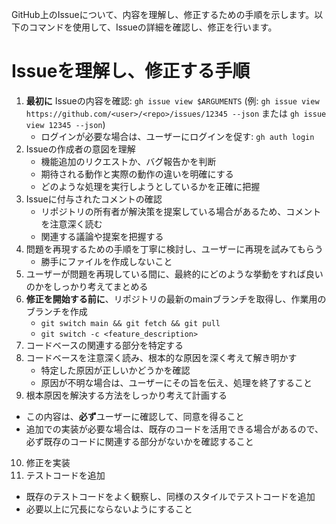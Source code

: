 GitHub上のIssueについて、内容を理解し、修正するための手順を示します。以下のコマンドを使用して、Issueの詳細を確認し、修正を行います。

# Issueを理解し、修正する手順
1. **最初に** Issueの内容を確認: `gh issue view $ARGUMENTS` (例: `gh issue view https://github.com/<user>/<repo>/issues/12345 --json` または `gh issue view 12345 --json`)
   - ログインが必要な場合は、ユーザーにログインを促す: `gh auth login`
2. Issueの作成者の意図を理解
   - 機能追加のリクエストか、バグ報告かを判断
   - 期待される動作と実際の動作の違いを明確にする
   - どのような処理を実行しようとしているかを正確に把握
3. Issueに付与されたコメントの確認
   - リポジトリの所有者が解決策を提案している場合があるため、コメントを注意深く読む
   - 関連する議論や提案を把握する
4. 問題を再現するための手順を丁寧に検討し、ユーザーに再現を試みてもらう
   - 勝手にファイルを作成しないこと
5. ユーザーが問題を再現している間に、最終的にどのような挙動をすれば良いのかをしっかり考えてまとめる
6. **修正を開始する前に**、リポジトリの最新のmainブランチを取得し、作業用のブランチを作成
   - `git switch main && git fetch && git pull`
   - `git switch -c <feature_description>`
7. コードベースの関連する部分を特定する
8. コードベースを注意深く読み、根本的な原因を深く考えて解き明かす
   - 特定した原因が正しいかどうかを確認
   - 原因が不明な場合は、ユーザーにその旨を伝え、処理を終了すること
9.  根本原因を解決する方法をしっかり考えて計画する
   - この内容は、**必ず**ユーザーに確認して、同意を得ること
   - 追加での実装が必要な場合は、既存のコードを活用できる場合があるので、必ず既存のコードに関連する部分がないかを確認すること
10. 修正を実装
11. テストコードを追加
   - 既存のテストコードをよく観察し、同様のスタイルでテストコードを追加
   - 必要以上に冗長にならないようにすること
